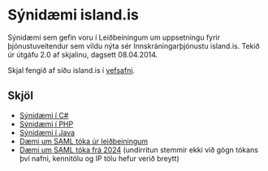 # Sýnidæmi island.is

Sýnidæmi sem gefin voru í Leiðbeiningum um uppsetningu fyrir þjónustuveitendur
sem vildu nýta sér Innskráningarþjónustu island.is. Tekið úr útgáfu 2.0 af
skjalinu, dagsett 08.04.2014.

Skjal fengið af síðu island.is í
[vefsafni](https://vefsafn.is/is/20141025090051/https://www.island.is/innskraningarthjonusta/taeknilegar-upplysingar/).

## Skjöl

* [Sýnidæmi í C#](Example.cs)
* [Sýnidæmi í PHP](example.php)
* [Sýnidæmi í Java](Example.java)
* [Dæmi um SAML tóka úr leiðbeiningum](saml.xml)
* [Dæmi um SAML tóka frá 2024](saml-2024.xml) (undirritun stemmir ekki við gögn tókans því nafni, kennitölu og IP tölu hefur verið breytt)
